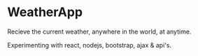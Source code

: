 # WeatherApp
Recieve the current weather, anywhere in the world, at anytime.

Experimenting with react, nodejs, bootstrap, ajax & api's.
